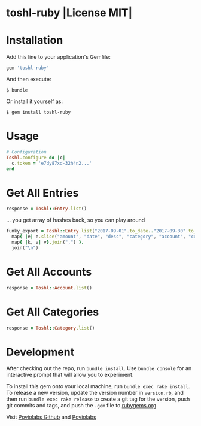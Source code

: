 toshl-ruby |License MIT|
==========================

# Installation

Add this line to your application's Gemfile:

```ruby
gem 'toshl-ruby'
```

And then execute:

    $ bundle

Or install it yourself as:

    $ gem install toshl-ruby

# Usage

```ruby
# Configuration
Toshl.configure do |c|
  c.token = 'e7dy87xd-32h4n2...'
end
```

# Get All Entries

```ruby
response = Toshl::Entry.list()
```

... you get array of hashes back, so you can play around

```ruby
funky_export = Toshl::Entry.list("2017-09-01".to_date.."2017-09-30".to_date).
  map{ |e| e.slice("amount", "date", "desc", "category", "account", "completed", "deleted").
  map{ |k, v| v}.join(",") }.
  join("\n")
```

# Get All Accounts

```ruby
response = Toshl::Account.list()
```

# Get All Categories

```ruby
response = Toshl::Category.list()
```

# Development

After checking out the repo, run `bundle install`. Use `bundle console` for an interactive prompt that will allow you to experiment.

To install this gem onto your local machine, run `bundle exec rake install`. To release a new version, update the version number in `version.rb`, and then run `bundle exec rake release` to create a git tag for the version, push git commits and tags, and push the `.gem` file to [rubygems.org](https://rubygems.org).

Visit [Poviolabs Github](https://github.com/poviolabs) and [Poviolabs](https://www.poviolabs.com)
